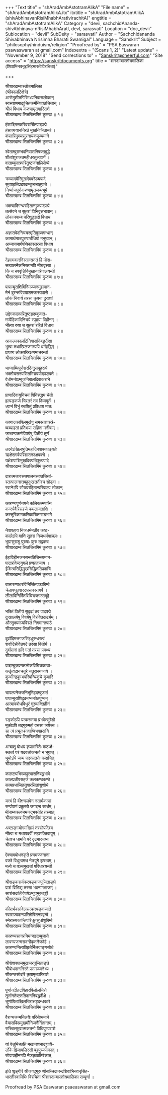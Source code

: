 +++
"Text title" = "shAradAmbAstotramAlikA"
"File name" = "shAradAmbAstotramAlikA.itx"
itxtitle = "shAradAmbAstotramAlikA (shivAbhinavanRisiMhabhAratIvirachitA)"
engtitle = "shAradAmbAstotramAlikA"
Category = "devii, sachchidAnanda-shivAbhinava-nRisiMhabhAratI, devI, sarasvatI"
Location = "doc_devii"
Sublocation = "devii"
SubDeity = "sarasvatI"
Author = "Sachchidananda Shivabhinava Nrisimha Bharati Swamigal"
Language = "Sanskrit"
Subject = "philosophy/hinduism/religion"
"Proofread by" = "PSA Easwaran psawaswaran at gmail.com"
Indexextra = "(Scans 1, 2)"
"Latest update" = "November 9, 2018"
"Send corrections to" = "Sanskrit@cheerful.com"
"Site access" = "https://sanskritdocuments.org"
title = "शारदाम्बास्तोत्रमालिका (शिवाभिनवनृइसिंहभारतीविरचिता)"

+++
  
 श्रीशारदाम्बास्तोत्रमालिका   
(श्रीकालटिक्षेत्रे)  
आसेतुशीतगिरिमध्यनिवासलोकान्  
     स्वस्वाश्रमाद्युचितकर्मनिषक्तचित्तान् ।  
श्रीघ्रं विधाय करुणामृतवारिराशे  
     श्रीशारदाम्ब सितचित्तमिमं कुरुष्व ॥ १॥  
  
हंसादिमस्करिवरार्चितपादपद्मे  
     हंसाग्र्ययाननिरते मुखनिर्जिताब्जे ।  
कंसारिमुख्यसुरनायकपूज्यमाने  
     श्रीशारदाम्ब सितचित्तमिमं कुरुष्व ॥ २॥  
  
श्वेताम्बुसम्भवनिवासनिषक्तबुद्धे  
     शीतांशुराजतमहीधरतुल्यवर्णे ।  
वाताम्बुमात्रपरितुष्टजनालिसेव्ये  
     श्रीशारदाम्ब सितचित्तमिमं कुरुष्व ॥ ३॥  
  
क्रव्यादवैरिमुखदेववरेड्यपादे  
     सुव्याहृतिप्रदपदाम्बुजजातुपाते ।  
निर्व्याजपूर्णकरुणामृतजन्मभूमे  
     श्रीशारदाम्ब सितचित्तमिमं कुरुष्व ॥ ४॥  
  
भक्त्यादिगन्धरहितान्गुरुपादपद्मे  
     तत्सेवने च सुतरां विनिवृत्तभावान् ।  
लोकानवाम्ब परिशुद्धहृदो विधाय  
     श्रीशारदाम्ब सितचित्तमिमं कुरुष्व ॥ ५॥  
  
अज्ञातवेदनिचयस्मृतिमुख्यगन्धान्  
     कामार्थमात्रपुरुषार्थधियो मनुष्यान् ।  
आम्नायमार्गपथिकांस्तरसा विधाय  
     श्रीशारदाम्ब सितचित्तमिमं कुरुष्व ॥ ६॥  
  
देहात्मवादनिरतान्सततं हि मोदा-  
     त्तत्पालनैकनिरतानपि नीचवृत्त्या ।  
किं च स्ववृत्तिविमुखान्परिपालयन्ती  
     श्रीशारदाम्ब सितचित्तमिमं कुरुष्व ॥ ७॥  
  
पापाम्बुराशिविनिमज्जनमुह्यमान-  
     मेनं दुरन्तविषयाशमजास्यवासे ।  
लोकं निवार्य तरसा कृपया दुराशां  
     श्रीशारदाम्ब सितचित्तमिमं कुरुष्व ॥ ८॥  
  
उद्वेगकालपरितुष्टहृदम्बुजात-  
     मप्यैहिकादिनिचये स्पृहया विहीनम् ।  
भीत्या रुषा च सुतरां रहितं विधाय  
     श्रीशारदाम्ब सितचित्तमिमं कुरुष्व ॥ ९॥  
  
आकल्पकालटिनिवासनिबद्धदीक्षा  
     भूत्वा तथाखिलजगत्यपि धर्मवृद्धिम् ।  
प्रापय्य लोकपरिरक्षणमाचरन्ती  
     श्रीशारदाम्ब सितचित्तमिमं कुरुष्व ॥ १०॥  
  
भाग्याब्धिपूर्णशरदिन्दुसमूहरूपे  
     भक्तौघसस्यसितभिन्नपयोदपङ्क्ते ।  
वेधोमनोऽम्बुजनिबालदिवाकराभे  
     श्रीशारदाम्ब सितचित्तमिमं कुरुष्व ॥ ११॥  
  
प्राणादिवायुनिचयं विनिरुद्ध्य चेतो  
     हृत्पङ्कजे चिरतरं तव दिव्यमूर्तेः ।  
ध्यानं विभुं रचयितुं प्रविधाय मातः  
     श्रीशारदाम्ब सितचित्तमिमं कुरुष्व ॥ १२॥  
  
काणादकापिलमुखेषु समस्तशास्त्रे-  
     ष्वव्याहतां प्रतिभया सहितां मनीषाम् ।  
जात्वप्यकर्णविषयेषु वितीर्य तूर्णं  
     श्रीशारदाम्ब सितचित्तमिमं कुरुष्व ॥ १३॥  
  
लक्ष्येऽखिलश्रुतिमहादिमवाक्यपङ्क्तेः  
     ऋक्षेशगर्वपरिशातनदक्षवक्त्रे ।  
यक्षेशपाशिमुखदिक्पतिपूज्यपादे  
     श्रीशारदाम्ब सितचित्तमिमं कुरुष्व ॥ १४॥  
  
दारात्मजावसथपालनसक्तचित्तां-  
     स्तत्पालनात्तबहुदुःखततीश्च सोढ्वा ।  
स्वप्नेऽपि सौख्यरहितान्परिपाल्य लोकान्  
     श्रीशारदाम्ब सितचित्तमिमं कुरुष्व ॥ १५॥  
  
कारुण्यपूर्णनयने कलिकल्मषघ्नि  
     कन्दर्पवैरिसहजे कमलायताक्षि ।  
कस्तूरिकामकरिकाश्रितगण्डभागे  
     श्रीशारदाम्ब सितचित्तमिमं कुरुष्व ॥ १६॥  
  
नैवापहाय निजधर्ममतीव कष्ट-  
     कालेऽपि वाणि सुतरां निजधर्मवाञ्छाः ।  
भूयासुराशु पुरुषाः कुरु तद्वदम्ब  
     श्रीशारदाम्ब सितचित्तमिमं कुरुष्व ॥ १७॥  
  
ईहाविहीनजनसन्ततिचिन्त्यमान-  
     पादारविन्दयुगले प्रणतव्रजाय ।  
ईशित्वसिद्धिमुखसिद्धिततिप्रदात्रि  
     श्रीशारदाम्ब सितचित्तमिमं कुरुष्व ॥ १८॥  
  
बालारुणाधरविनिर्जितपक्वबिम्बे  
     चेलावधूतशरदभ्रसनस्तगर्वे ।  
लीलाविनिर्मितविचित्रजगत्समूहे  
     श्रीशारदाम्ब सितचित्तमिमं कुरुष्व ॥ १९॥  
  
भक्तिं वितीर्य सुदृढां तव पादपद्मे  
     दुःखालयेषु विषयेषु विरक्तिदार्ढ्यम् ।  
औत्सुक्यमप्यविरलं निगमान्तपाठे  
     श्रीशारदाम्ब सितचित्तमिमं कुरुष्व ॥ २०॥  
  
दूर्वादिमत्तगजसिंहधुरन्धरत्वं  
     शर्वादिसेवितपदे तरसा वितीर्य ।  
दुर्वासनां हृदि गतां तरसा प्रमथ्य  
     श्रीशारदाम्ब सितचित्तमिमं कुरुष्व ॥ २१॥  
  
पादाम्बुजप्रणतलोकविचित्रकाव्य-  
     कर्तृत्वदानचतुरे चतुरास्यजाये ।  
कुम्भीन्द्रकुम्भपरिपन्थिकुचे कुमारि  
     श्रीशारदाम्ब सितचित्तमिमं कुरुष्व ॥ २२॥  
  
चापल्यनैजजनिभूमिहृदम्बुजातं  
     पापाम्बुराशिदृढमग्नमपेतपुण्यम् ।  
आत्मावबोधविधुरं गुरुभक्तिहीनं  
     श्रीशारदाम्ब सितचित्तमिमं कुरुष्व ॥ २३॥  
  
रङ्कोऽपि यत्करुणया प्रभवेत्सुरेशो  
     मूकोऽपि तद्गुरुमहो वचसा जयेच्च ।  
सा त्वं प्रभूतधनवाग्विभवप्रदात्रि  
     श्रीशारदाम्ब सितचित्तमिमं कुरुष्व ॥ २४॥  
  
अम्बाशु बोधय कृपाभरितैः कटाक्षै-  
     स्तत्त्वं परं यदवलोकनतो न भूयात् ।  
भूयोऽपि जन्म पदनम्रततेः कदाचित्  
     श्रीशारदाम्ब सितचित्तमिमं कुरुष्व ॥ २५॥  
  
कालट्यभिख्यपुरवासनिबद्धभावे  
     कालप्रतीपसहजे कलकण्ठकण्ठे ।  
कायप्रभाजिततुषारसितांशुशोभे  
     श्रीशारदाम्ब सितचित्तमिमं कुरुष्व ॥ २६॥  
  
यत्त्वं हि वीक्षणलवेन नतार्भकाणां  
     सम्पोषणं प्रकुरुषे जगदम्ब सार्थम् ।  
मीनाम्बकत्वमभजद्भवतीह तस्मात्  
     श्रीशारदाम्ब सितचित्तमिमं कुरुष्व ॥ २७॥  
  
अष्टाङ्गयोगमखिलं तरसोपदिश्य  
     नीत्वा च मध्यपदवीं सहशक्तिवायुम् ।  
चेतश्च धामनि परे दृढमारचय्य  
     श्रीशारदाम्ब सितचित्तमिमं कुरुष्व ॥ २८॥  
  
ऐक्यावबोधनकृते प्रणमज्जनानां  
     वक्त्रे विधुत्वमथ नेत्रयुगे झषत्वम् ।  
मध्ये च पञ्चमुखतां परिधारयन्ती  
     श्रीशारदाम्ब सितचित्तमिमं कुरुष्व ॥ २९॥  
  
श्रीशङ्करार्यकरपङ्कजपूजिताङ्घ्रे  
     पाशं विभिद्य तरसा भवनामभाजम् ।  
साशंसदाहिविषयेऽप्युपभुक्तपूर्वे  
     श्रीशारदाम्ब सितचित्तमिमं कुरुष्व ॥ ३०॥  
  
कीरार्भकप्रविलसत्करपङ्कजाते  
     स्वाराज्यदानपरितोषितनम्रवृन्दे ।  
स्मेरास्यकान्तिपरिधूतसुधांशुबिम्बे  
     श्रीशारदाम्ब सितचित्तमिमं कुरुष्व ॥ ३१॥  
  
कारुण्यसागरनिमग्नहृदम्बुजाते  
     लावण्यजन्मसदनीकृतनैजदेहे ।  
कारुण्यनित्यविहृतेर्निलयाङ्गसौधे  
     श्रीशारदाम्ब सितचित्तमिमं कुरुष्व ॥ ३२॥  
  
श्रीशेशपद्मजमुखामरपूजिताङ्घ्रे  
     श्रीबोधदाननिरते प्रणमज्जनेभ्यः ।  
श्रीकण्ठसोदरि कृपामृतवरिराशे  
     श्रीशारदाम्ब सितचित्तमिमं कुरुष्व ॥ ३३॥  
  
पूर्णानदीतटविहारविलोलचित्ते  
     तूर्णानतेष्टततिदाननिबद्धदीक्षे ।  
चूर्णायिताखिलचिरात्तहृदन्धकारे  
     श्रीशारदाम्ब सितचित्तमिमं कुरुष्व ॥ ३४॥  
  
वैराग्यजन्मनिलयैः परिसेव्यमाने  
     वैयासकिप्रमुखमौनिजनैर्नितान्तम् ।  
सच्चित्सुखात्मकतनो विधिपुण्यराशे  
     श्रीशारदाम्ब सितचित्तमिमं कुरुष्व ॥ ३५॥  
  
यां वेत्तुमिच्छति मखानशनाद्युपायै-  
     र्लोके द्विजावलिरसौ बहुपुण्यपाकात् ।  
सोपायहीनमपि नैजकृपातिरेकात्  
     श्रीशारदाम्ब सितचित्तमिमं कुरुष्व ॥ ३६॥  
  
इति शृङ्गेरि श्रीजगद्गुरु श्रीसच्चिदानन्दशिवाभिनवनृसिंह-  
भारतीस्वामिभिः विरचिता श्रीशारदाम्बास्तोत्रमालिका सम्पूर्णा ।  
  
  
Proofread by PSA Easwaran psaeaswaran at gmail.com  
  
